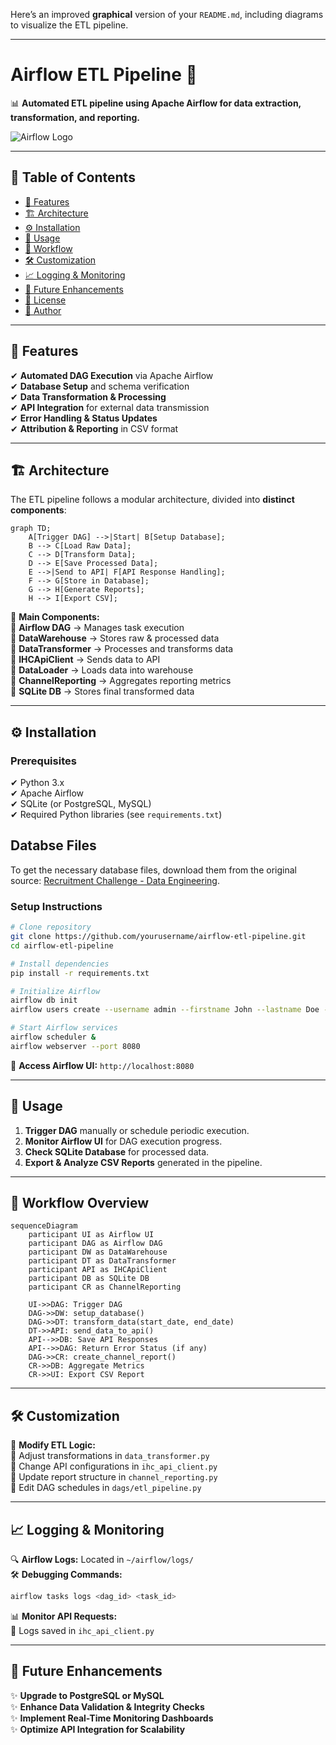 Here’s an improved **graphical** version of your `README.md`, including diagrams to visualize the ETL pipeline.  

---

# **Airflow ETL Pipeline** 🚀

📊 **Automated ETL pipeline using Apache Airflow for data extraction, transformation, and reporting.**

![Airflow Logo](https://upload.wikimedia.org/wikipedia/commons/d/de/AirflowLogo.png)  

---

## 📌 **Table of Contents**

- [🔹 Features](#-features)
- [🏗️ Architecture](#️-architecture)
- [⚙️ Installation](#️-installation)
- [🚀 Usage](#-usage)
- [🔄 Workflow](#-workflow)
- [🛠️ Customization](#️-customization)
- [📈 Logging & Monitoring](#-logging--monitoring)
- [🚀 Future Enhancements](#-future-enhancements)
- [📜 License](#-license)
- [👤 Author](#-author)

---

## 🔹 **Features**

✔ **Automated DAG Execution** via Apache Airflow  
✔ **Database Setup** and schema verification  
✔ **Data Transformation & Processing**  
✔ **API Integration** for external data transmission  
✔ **Error Handling & Status Updates**  
✔ **Attribution & Reporting** in CSV format  

---

## 🏗️ **Architecture**

The ETL pipeline follows a modular architecture, divided into **distinct components**:

```mermaid
graph TD;
    A[Trigger DAG] -->|Start| B[Setup Database];
    B --> C[Load Raw Data];
    C --> D[Transform Data];
    D --> E[Save Processed Data];
    E -->|Send to API| F[API Response Handling];
    F --> G[Store in Database];
    G --> H[Generate Reports];
    H --> I[Export CSV];
```

📌 **Main Components:**  
🔹 **Airflow DAG** → Manages task execution  
🔹 **DataWarehouse** → Stores raw & processed data  
🔹 **DataTransformer** → Processes and transforms data  
🔹 **IHCApiClient** → Sends data to API  
🔹 **DataLoader** → Loads data into warehouse  
🔹 **ChannelReporting** → Aggregates reporting metrics  
🔹 **SQLite DB** → Stores final transformed data  

---

## ⚙️ **Installation**

### **Prerequisites**
✔ Python 3.x  
✔ Apache Airflow  
✔ SQLite (or PostgreSQL, MySQL)  
✔ Required Python libraries (see `requirements.txt`)  

## **Databse Files**
To get the necessary database files, download them from the original source:
[Recruitment Challenge - Data Engineering](https://github.com/haensel-ams/recruitment_challenge/tree/master/Data_Engineering_202309).


### **Setup Instructions**
```sh
# Clone repository
git clone https://github.com/yourusername/airflow-etl-pipeline.git
cd airflow-etl-pipeline

# Install dependencies
pip install -r requirements.txt

# Initialize Airflow
airflow db init
airflow users create --username admin --firstname John --lastname Doe --role Admin --email admin@example.com

# Start Airflow services
airflow scheduler &
airflow webserver --port 8080
```
📌 **Access Airflow UI:** `http://localhost:8080`

---

## 🚀 **Usage**

1. **Trigger DAG** manually or schedule periodic execution.  
2. **Monitor Airflow UI** for DAG execution progress.  
3. **Check SQLite Database** for processed data.  
4. **Export & Analyze CSV Reports** generated in the pipeline.  

---

## 🔄 **Workflow Overview**

```mermaid
sequenceDiagram
    participant UI as Airflow UI
    participant DAG as Airflow DAG
    participant DW as DataWarehouse
    participant DT as DataTransformer
    participant API as IHCApiClient
    participant DB as SQLite DB
    participant CR as ChannelReporting

    UI->>DAG: Trigger DAG
    DAG->>DW: setup_database()
    DAG->>DT: transform_data(start_date, end_date)
    DT->>API: send_data_to_api()
    API-->>DB: Save API Responses
    API-->>DAG: Return Error Status (if any)
    DAG->>CR: create_channel_report()
    CR->>DB: Aggregate Metrics
    CR->>UI: Export CSV Report
```

---

## 🛠️ **Customization**

📌 **Modify ETL Logic:**  
🔹 Adjust transformations in `data_transformer.py`  
🔹 Change API configurations in `ihc_api_client.py`  
🔹 Update report structure in `channel_reporting.py`  
🔹 Edit DAG schedules in `dags/etl_pipeline.py`  

---

## 📈 **Logging & Monitoring**

🔍 **Airflow Logs:** Located in `~/airflow/logs/`  
🛠️ **Debugging Commands:**
```sh
airflow tasks logs <dag_id> <task_id>
```
📊 **Monitor API Requests:**  
🔹 Logs saved in `ihc_api_client.py`  

---

## 🚀 **Future Enhancements**

✨ **Upgrade to PostgreSQL or MySQL**  
✨ **Enhance Data Validation & Integrity Checks**  
✨ **Implement Real-Time Monitoring Dashboards**  
✨ **Optimize API Integration for Scalability**  

